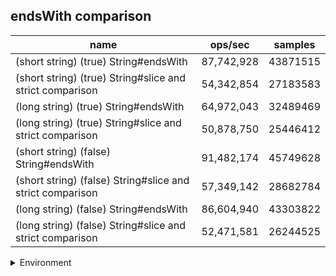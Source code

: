 ## endsWith comparison

|name|ops/sec|samples|
|-|-|-|
|(short string) (true) String#endsWith|87,742,928|43871515|
|(short string) (true) String#slice and strict comparison|54,342,854|27183583|
|(long string) (true) String#endsWith|64,972,043|32489469|
|(long string) (true) String#slice and strict comparison|50,878,750|25446412|
|(short string) (false) String#endsWith|91,482,174|45749628|
|(short string) (false) String#slice and strict comparison|57,349,142|28682784|
|(long string) (false) String#endsWith|86,604,940|43303822|
|(long string) (false) String#slice and strict comparison|52,471,581|26244525|


<details>
<summary>Environment</summary>

* __Machine:__ linux x64 | 4 vCPUs | 7.6GB Mem
* __Run:__ Fri Oct 17 2025 17:17:54 GMT+0000 (Coordinated Universal Time)
* __Node:__ `v24.4.1`
</details>

<!--
{"environment":{"platform":"linux","arch":"x64","cpus":4,"totalMemory":7.59783935546875},"benchmarks":[{"name":"(short string) (true) String#endsWith","samples":43871515,"opsSec":87742928.56917457},{"name":"(short string) (true) String#slice and strict comparison","samples":27183583,"opsSec":54342854.52848388},{"name":"(long string) (true) String#endsWith","samples":32489469,"opsSec":64972043.426639736},{"name":"(long string) (true) String#slice and strict comparison","samples":25446412,"opsSec":50878750.42884388},{"name":"(short string) (false) String#endsWith","samples":45749628,"opsSec":91482174.08252662},{"name":"(short string) (false) String#slice and strict comparison","samples":28682784,"opsSec":57349142.86138964},{"name":"(long string) (false) String#endsWith","samples":43303822,"opsSec":86604940.36697163},{"name":"(long string) (false) String#slice and strict comparison","samples":26244525,"opsSec":52471581.26610805}]}-->
